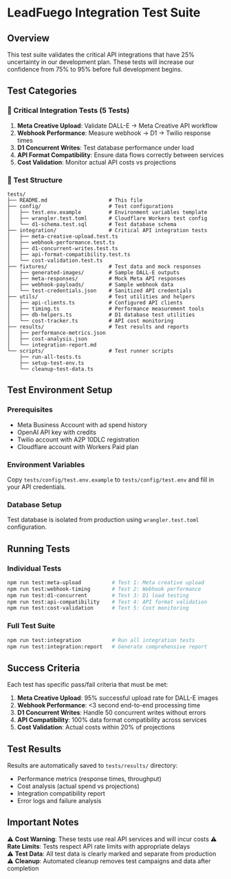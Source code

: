 # LeadFuego Integration Test Suite

## Overview

This test suite validates the critical API integrations that have 25% uncertainty in our development plan. These tests will increase our confidence from 75% to 95% before full development begins.

## Test Categories

### 🎯 Critical Integration Tests (5 Tests)
1. **Meta Creative Upload**: Validate DALL-E → Meta Creative API workflow
2. **Webhook Performance**: Measure webhook → D1 → Twilio response times  
3. **D1 Concurrent Writes**: Test database performance under load
4. **API Format Compatibility**: Ensure data flows correctly between services
5. **Cost Validation**: Monitor actual API costs vs projections

### 📂 Test Structure

```
tests/
├── README.md                    # This file
├── config/                      # Test configurations
│   ├── test.env.example         # Environment variables template
│   ├── wrangler.test.toml       # Cloudflare Workers test config
│   └── d1-schema.test.sql       # Test database schema
├── integration/                 # Critical API integration tests
│   ├── meta-creative-upload.test.ts
│   ├── webhook-performance.test.ts
│   ├── d1-concurrent-writes.test.ts
│   ├── api-format-compatibility.test.ts
│   └── cost-validation.test.ts
├── fixtures/                    # Test data and mock responses
│   ├── generated-images/        # Sample DALL-E outputs
│   ├── meta-responses/          # Mock Meta API responses
│   ├── webhook-payloads/        # Sample webhook data
│   └── test-credentials.json    # Sanitized API credentials
├── utils/                       # Test utilities and helpers
│   ├── api-clients.ts           # Configured API clients
│   ├── timing.ts                # Performance measurement tools
│   ├── db-helpers.ts            # D1 database test utilities
│   └── cost-tracker.ts          # API cost monitoring
├── results/                     # Test results and reports
│   ├── performance-metrics.json
│   ├── cost-analysis.json
│   └── integration-report.md
└── scripts/                     # Test runner scripts
    ├── run-all-tests.ts
    ├── setup-test-env.ts
    └── cleanup-test-data.ts
```

## Test Environment Setup

### Prerequisites
- Meta Business Account with ad spend history
- OpenAI API key with credits
- Twilio account with A2P 10DLC registration
- Cloudflare account with Workers Paid plan

### Environment Variables
Copy `tests/config/test.env.example` to `tests/config/test.env` and fill in your API credentials.

### Database Setup
Test database is isolated from production using `wrangler.test.toml` configuration.

## Running Tests

### Individual Tests
```bash
npm run test:meta-upload          # Test 1: Meta creative upload
npm run test:webhook-timing       # Test 2: Webhook performance  
npm run test:d1-concurrent        # Test 3: D1 load testing
npm run test:api-compatibility    # Test 4: API format validation
npm run test:cost-validation      # Test 5: Cost monitoring
```

### Full Test Suite
```bash
npm run test:integration          # Run all integration tests
npm run test:integration:report   # Generate comprehensive report
```

## Success Criteria

Each test has specific pass/fail criteria that must be met:

1. **Meta Creative Upload**: 95% successful upload rate for DALL-E images
2. **Webhook Performance**: <3 second end-to-end processing time
3. **D1 Concurrent Writes**: Handle 50 concurrent writes without errors
4. **API Compatibility**: 100% data format compatibility across services
5. **Cost Validation**: Actual costs within 20% of projections

## Test Results

Results are automatically saved to `tests/results/` directory:
- Performance metrics (response times, throughput)
- Cost analysis (actual spend vs projections)
- Integration compatibility report
- Error logs and failure analysis

## Important Notes

⚠️ **Cost Warning**: These tests use real API services and will incur costs
⚠️ **Rate Limits**: Tests respect API rate limits with appropriate delays  
⚠️ **Test Data**: All test data is clearly marked and separate from production
⚠️ **Cleanup**: Automated cleanup removes test campaigns and data after completion
